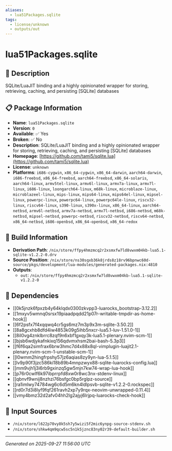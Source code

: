 ```yaml
---
aliases:
  - lua51Packages.sqlite
tags:
  - license/unknown
  - outputs/out
---
```


# lua51Packages.sqlite

## 📝 Description

SQLite/LuaJIT binding and a highly opinionated wrapper for storing, retrieving, caching, and persisting [SQLite] databases

## 📋 Package Information

- **Name**: `lua51Packages.sqlite`
- **Version**: `0`
- **Available**: ✅ Yes
- **Broken**: ✅ No
- **Description**: SQLite/LuaJIT binding and a highly opinionated wrapper for storing, retrieving, caching, and persisting [SQLite] databases
- **Homepage**: [https://github.com/tami5/sqlite.lua](https://github.com/tami5/sqlite.lua)
- **License**: `unknown`
- **Platforms**: `i686-cygwin`, `x86_64-cygwin`, `x86_64-darwin`, `aarch64-darwin`, `i686-freebsd`, `x86_64-freebsd`, `aarch64-freebsd`, `x86_64-solaris`, `aarch64-linux`, `armv5tel-linux`, `armv6l-linux`, `armv7a-linux`, `armv7l-linux`, `i686-linux`, `loongarch64-linux`, `m68k-linux`, `microblaze-linux`, `microblazeel-linux`, `mips-linux`, `mips64-linux`, `mips64el-linux`, `mipsel-linux`, `powerpc-linux`, `powerpc64-linux`, `powerpc64le-linux`, `riscv32-linux`, `riscv64-linux`, `s390-linux`, `s390x-linux`, `x86_64-linux`, `aarch64-netbsd`, `armv6l-netbsd`, `armv7a-netbsd`, `armv7l-netbsd`, `i686-netbsd`, `m68k-netbsd`, `mipsel-netbsd`, `powerpc-netbsd`, `riscv32-netbsd`, `riscv64-netbsd`, `x86_64-netbsd`, `i686-openbsd`, `x86_64-openbsd`, `x86_64-redox`

## 🔧 Build Information

- **Derivation Path**: `/nix/store/ffpy4hmzmcq2r2xsmxfw7ld8vwxm04kb-lua5.1-sqlite-v1.2.2-0.drv`
- **Source Position**: `/nix/store/ns30sqxb36k8jrds8z18rv96bpnwc60d-source/pkgs/development/lua-modules/generated-packages.nix:4810`
- **Outputs**:
  - `out`:  `/nix/store/ffpy4hmzmcq2r2xsmxfw7ld8vwxm04kb-lua5.1-sqlite-v1.2.2-0`

## 🔗 Dependencies

- [[0k5jnzk6fpxzb4y64klqdx0300zkvpp3-luarocks_bootstrap-3.12.2]]
- [[1mxyv5wmnq0srsx19piaadpqdd21p07r-writable-tmpdir-as-home-hook]]
- [[6f2psfx7f4xqqwq4cr5gs6mz7m3p9x3m-sqlite-3.50.2]]
- [[8a8gcxhb8dfd4iw4853k09g5ihb5nxcr-lua5.1-luv-1.51.0-1]]
- [[8il0vg4znklbrrc8zqf9n6xbf1gxqy3k-lua5.1-plenary.nvim-scm-1]]
- [[bjsb6wdjykafnkixq156qdvmxhsm2bai-bash-5.3p3]]
- [[f6f6qa2simfrax6brw3hmc7d4x88x8ql-vimplugin-luajit2.1-plenary.nvim-scm-1-unstable-scm-1]]
- [[l0wmm2hingfrpshy57jz6aqias8zy9yn-lua-5.1.5]]
- [[lv9p90f3jzc586ki18b89b4mnpzwyx88-sqlite-luarocks-config.lua]]
- [[mm9vjh1j3i6rb9gxinzq5gw5mjn7kw74-wrap-lua-hook]]
- [[p76r0cwlf6k97ibprrpfd8xw0r8wc3nx-stdenv-linux]]
- [[qbnvf9wnij8nzhzi76bsfgc0bp5rglpz-source]]
- [[ra1imlwy74784wg6c6d5m6kn4ldlpsvb-sqlite-v1.2.2-0.rockspec]]
- [[rd0r7d3i8lyf9fqf261ravh2xp7y9rqx-neovim-unwrapped-0.11.4]]
- [[vmy4bmz32d2afv04hh2lg2ajyj6lrjpq-luarocks-check-hook]]

## 📁 Input Sources

- `/nix/store/l622p70vy8k5sh7y5wizi5f2mic6ynpg-source-stdenv.sh`
- `/nix/store/shkw4qm9qcw5sc5n1k5jznc83ny02r39-default-builder.sh`

---
*Generated on 2025-09-27 11:56:00 UTC*
